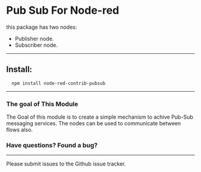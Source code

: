 # Pub Sub For  Node-red
this package has two nodes:
*  Publisher node. 
*  Subscriber node.

---

## Install:

```
  npm install node-red-contrib-pubsub
```

---


### The goal of This Module
The Goal of this module is to create a simple mechanism to achive Pub-Sub messaging services. The nodes can be used to communicate between flows also.

### Have questions?  Found a bug?
-----------------------------
Please submit issues to the Github issue tracker.